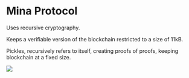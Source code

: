 # Mina Protocol

Uses recursive cryptography.

Keeps a verifiable version of the blockchain restricted to a size of 11kB.

Pickles, recursively refers to itself, creating proofs of proofs, keeping blockchain at a fixed size.

![](https://pbs.twimg.com/media/FO-BWzGXoAg5osp?format=jpg&name=900x900)
